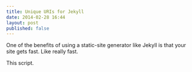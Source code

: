 ```yaml
---
title: Unique URIs for Jekyll
date: 2014-02-28 16:44
layout: post
published: false
---
```

One of the benefits of using a static-site generator like Jekyll is that your site gets fast. Like really fast. 

<script src="https://gist.github.com/kyledreger/9280676.js"></script>

This script. 